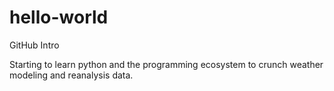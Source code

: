 # hello-world
GitHub Intro

Starting to learn python and the programming ecosystem to crunch weather modeling and reanalysis data.
